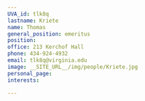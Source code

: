 ```yaml
---
UVA_id: tlk8q
lastname: Kriete
name: Thomas
general_position: emeritus
position:
office: 213 Kerchof Hall
phone: 434-924-4932
email: tlk8q@virginia.edu
image: __SITE_URL__/img/people/Kriete.jpg
personal_page:
interests:

---
```

